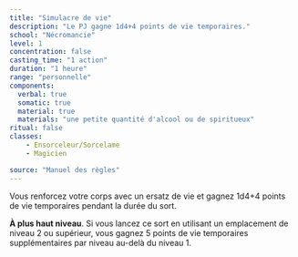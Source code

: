 ```yaml
---
title: "Simulacre de vie"
description: "Le PJ gagne 1d4+4 points de vie temporaires."
school: "Nécromancie"
level: 1
concentration: false
casting_time: "1 action"
duration: "1 heure"
range: "personnelle"
components:
  verbal: true
  somatic: true
  material: true
  materials: "une petite quantité d'alcool ou de spiritueux"
ritual: false
classes:
    - Ensorceleur/Sorcelame
    - Magicien

source: "Manuel des règles"
---
```

Vous renforcez votre corps avec un ersatz de vie et gagnez 1d4+4 points de vie temporaires pendant la durée du sort.

**À plus haut niveau**. Si vous lancez ce sort en utilisant un emplacement de niveau 2 ou supérieur, vous gagnez 5 points de vie temporaires supplémentaires par niveau au-delà du niveau 1.

